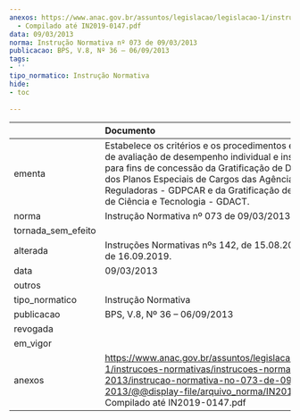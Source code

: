 ```yaml
---
anexos: https://www.anac.gov.br/assuntos/legislacao/legislacao-1/instrucoes-normativas/instrucoes-normativas-2013/instrucao-normativa-no-073-de-09-03-2013/@@display-file/arquivo_norma/IN2013-0073
  - Compilado até IN2019-0147.pdf
data: 09/03/2013
norma: Instrução Normativa nº 073 de 09/03/2013
publicacao: BPS, V.8, Nº 36 – 06/09/2013
tags:
- ''
tipo_normatico: Instrução Normativa
hide: 
- toc 
 
---
```


|                    | Documento                                                                                                                                                                                                                                                                                          |
|:-------------------|:---------------------------------------------------------------------------------------------------------------------------------------------------------------------------------------------------------------------------------------------------------------------------------------------------|
| ementa             | Estabelece os critérios e os procedimentos específicos de avaliação de desempenho individual e institucional para fins de concessão da Gratificação de Desempenho dos Planos Especiais de Cargos das Agências Reguladoras - GDPCAR e da Gratificação de Atividade de Ciência e Tecnologia - GDACT. |
| norma              | Instrução Normativa nº 073 de 09/03/2013                                                                                                                                                                                                                                                           |
| tornada_sem_efeito |                                                                                                                                                                                                                                                                                                    |
| alterada           | Instruções Normativas nºs 142, de 15.08.2020 e 147, de 16.09.2019.                                                                                                                                                                                                                                 |
| data               | 09/03/2013                                                                                                                                                                                                                                                                                         |
| outros             |                                                                                                                                                                                                                                                                                                    |
| tipo_normatico     | Instrução Normativa                                                                                                                                                                                                                                                                                |
| publicacao         | BPS, V.8, Nº 36 – 06/09/2013                                                                                                                                                                                                                                                                       |
| revogada           |                                                                                                                                                                                                                                                                                                    |
| em_vigor           |                                                                                                                                                                                                                                                                                                    |
| anexos             | https://www.anac.gov.br/assuntos/legislacao/legislacao-1/instrucoes-normativas/instrucoes-normativas-2013/instrucao-normativa-no-073-de-09-03-2013/@@display-file/arquivo_norma/IN2013-0073 - Compilado até IN2019-0147.pdf                                                                        |